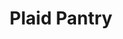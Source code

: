 ---
title: "Plaid Pantry"
url: /portland/plaid-pantry-northeast-lombard-street/
shop: Lebensmittel
---